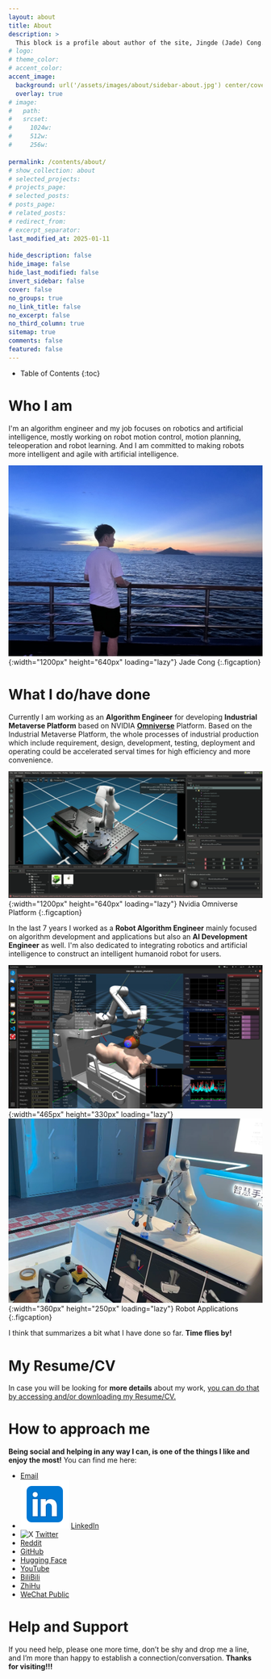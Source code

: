 ```yaml
---
layout: about
title: About
description: >
  This block is a profile about author of the site, Jingde (Jade) Cong.
# logo:
# theme_color:
# accent_color:
accent_image:
  background: url('/assets/images/about/sidebar-about.jpg') center/cover
  overlay: true
# image:
#   path:
#   srcset:
#     1024w:
#     512w:
#     256w:

permalink: /contents/about/
# show_collection: about
# selected_projects:
# projects_page:
# selected_posts:
# posts_page:
# related_posts:
# redirect_from:
# excerpt_separator:
last_modified_at: 2025-01-11

hide_description: false
hide_image: false
hide_last_modified: false
invert_sidebar: false
cover: false
no_groups: true
no_link_title: false
no_excerpt: false
no_third_column: true
sitemap: true
comments: false
featured: false
---
```


- Table of Contents
{:toc}

# Who I am

I'm an algorithm engineer and my job focuses on robotics and artificial intelligence, mostly working on robot motion control, motion planning, teleoperation and robot learning. And I am committed to making robots more intelligent and agile with artificial intelligence.

![Jade Cong](/assets/images/about/jade-cong.jpeg){:width="1200px" height="640px" loading="lazy"}
Jade Cong
{:.figcaption}

# What I do/have done

Currently I am working as an **Algorithm Engineer** for developing **Industrial Metaverse Platform** based on NVIDIA **[Omniverse](https://www.nvidia.com/en-us/omniverse/)** Platform. Based on the Industrial Metaverse Platform, the whole processes of industrial production which include requirement, design, development, testing, deployment and operating could be accelerated serval times for high efficiency and more convenience.

![Nvidia Omniverse Platform](/assets/images/about/nvidia-omniverse-platform.png){:width="1200px" height="640px" loading="lazy"}
Nvidia Omniverse Platform
{:.figcaption}

In the last 7 years I worked as a **Robot Algorithm Engineer** mainly focused on algorithm development and applications but also an **AI Development Engineer** as well. I'm also dedicated to integrating robotics and artificial intelligence to construct an intelligent humanoid robot for users.

![Ultrasound Scanning](/assets/images/about/ultrasound-scanning.png){:width="465px" height="330px" loading="lazy"}
![Robot Teleoperation](/assets/images/about/robot-teleoperation.png){:width="360px" height="250px" loading="lazy"}
Robot Applications
{:.figcaption}

I think that summarizes a bit what I have done so far. **Time flies by!**

# My Resume/CV

In case you will be looking for **more details** about my work, [you can do that by accessing and/or downloading my Resume/CV.](/contents/resume/)

# How to approach me

**Being social and helping in any way I can, is one of the things I like and enjoy the most!** You can find me here:
- [Email](mailto:jade.cong@qq.com)
- ![linkedin](/assets/images/about/linkedin.svg) [LinkedIn](https://www.linkedin.com/in/jade-cong)
- ![X](/assets/images/about/x.svg=12x12) [Twitter](https://twitter.com/JadeCong26)
- [Reddit](https://www.reddit.com/user/JadeCong)
- [GitHub](https://github.com/JadeCong)
- [Hugging Face](https://huggingface.co/JadeCong)
- [YouTube](https://www.youtube.com/channel/UCtjkpErjX9X7VocnIJkIuZg)
- [BiliBili](https://space.bilibili.com/383666733)
- [ZhiHu](https://www.zhihu.com/people/Jade_Cong)
- [WeChat Public](/assets/images/about/wechat-public.jpg)

# Help and Support

If you need help, please one more time, don’t be shy and drop me a line, and I’m more than happy to establish a connection/conversation. **Thanks for visiting!!!**
